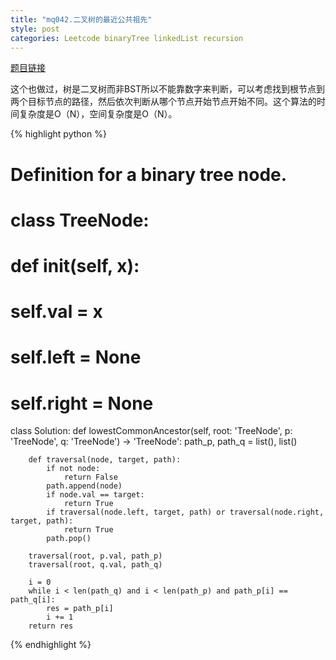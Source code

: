 ```yaml
---
title: "mq042.二叉树的最近公共祖先"
style: post
categories: Leetcode binaryTree linkedList recursion
---
```


[题目链接](https://leetcode-cn.com/problems/lowest-common-ancestor-of-a-binary-tree/)

这个也做过，树是二叉树而非BST所以不能靠数字来判断，可以考虑找到根节点到两个目标节点的路径，然后依次判断从哪个节点开始节点开始不同。这个算法的时间复杂度是O（N），空间复杂度是O（N）。

{% highlight python %}

# Definition for a binary tree node.
# class TreeNode:
#     def __init__(self, x):
#         self.val = x
#         self.left = None
#         self.right = None

class Solution:
    def lowestCommonAncestor(self, root: 'TreeNode', p: 'TreeNode', q: 'TreeNode') -> 'TreeNode':
        path_p, path_q = list(), list()

        def traversal(node, target, path):
            if not node:
                return False
            path.append(node)
            if node.val == target:
                return True
            if traversal(node.left, target, path) or traversal(node.right, target, path):
                return True
            path.pop()
        
        traversal(root, p.val, path_p)
        traversal(root, q.val, path_q)

        i = 0
        while i < len(path_q) and i < len(path_p) and path_p[i] == path_q[i]:
            res = path_p[i]
            i += 1
        return res

{% endhighlight %}

